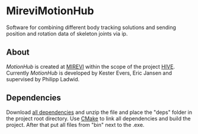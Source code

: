 # MireviMotionHub

Software for combining different body tracking solutions and sending position and rotation data of skeleton joints via ip.

## About

*MotionHub* is created at [MIREVI](https://www.mirevi.de/) within the scope of the project [HIVE](https://tinyurl.com/y3ugxo3p).
Currently *MotionHub* is developed by Kester Evers, Eric Jansen and supervised by Philipp Ladwid.

## Dependencies

Download [all dependencies](https://1drv.ms/u/s!ApZ4gzhGh6Rfx_UC_2K5DdSIT7HPDg?e=rBstlw) and unzip the file and place the "deps" folder in the project root directory.
Use [CMake](https://cmake.org/) to link all dependencies and build the project. After that put all files from "bin" next to the .exe.
